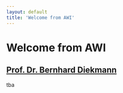 ```yaml
---
layout: default
title: 'Welcome from AWI'
---
```


# Welcome from AWI

## [Prof. Dr. Bernhard Diekmann](../../speaker/XB8YDR/)

tba